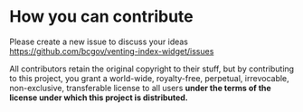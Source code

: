 
# How you can contribute
Please create a new issue to discuss your ideas https://github.com/bcgov/venting-index-widget/issues


All contributors retain the original copyright to their stuff, but by contributing to this project, you grant a world-wide, royalty-free, perpetual, irrevocable, non-exclusive, transferable license to all users **under the terms of the license under which this project is distributed.**





